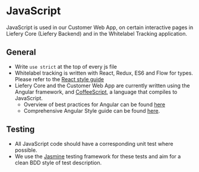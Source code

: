 # JavaScript

JavaScript is used in our Customer Web App, on certain interactive pages in
Liefery Core (Liefery Backend) and in the Whitelabel Tracking application.

## General

* Write `use strict` at the top of every js file
* Whitelabel tracking is written with React, Redux, ES6 and Flow for types. Please
  refer to the [React style guide](react_style_guide.md)
* Liefery Core and the Customer Web App are currently written using the Angular
  framework, and [CoffeeScript](http://coffeescript.org/), a language that compiles
  to JavaScript.
    * Overview of best practices for Angular can be found [here](https://github.com/liefery/liefery-backend/wiki/Liefery-Conventions-and-Best-Practices#js--angular)
    * Comprehensive Angular Style guide can be found [here](https://github.com/johnpapa/angular-styleguide/tree/master/a1).

## Testing

* All JavaScript code should have a corresponding unit test where possible.
* We use the [Jasmine](https://jasmine.github.io/2.0/introduction.html) testing
framework for these tests and aim for a clean BDD style of test description.
